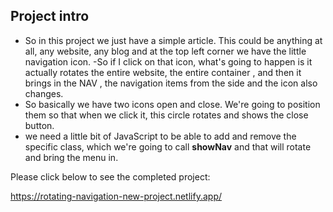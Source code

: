 ## Project intro

- So in this project we just have a simple article. This could be anything at all, any website, any blog and at the top left corner we have the little navigation icon.
-So if I click on that icon, what's going to happen is it actually rotates the entire website, the entire container , and then it brings in the NAV , the navigation items from the side and the icon also changes.
- So basically we have two icons open and close. We're going to position them so that when we click it, this circle rotates and shows the close button. 
- we need a little bit of JavaScript to be able to add and remove the specific class, which we're going to call **showNav** and that will rotate and bring the menu in.

Please click below to see the completed project:

https://rotating-navigation-new-project.netlify.app/
